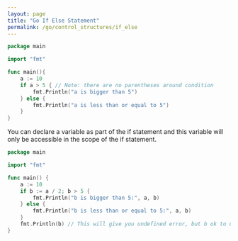 ```yaml
---
layout: page
title: "Go If Else Statement"
permalink: /go/control_structures/if_else
---
```


```go
package main

import "fmt"

func main(){
    a := 10
    if a > 5 { // Note: there are no parentheses around condition
        fmt.Println("a is bigger than 5")
    } else {
        fmt.Println("a is less than or equal to 5")
    }
}
```

You can declare a variable as part of the if statement and this variable will only be accessible in the scope of the if statement.

```go
package main

import "fmt"

func main() {
    a := 10
    if b := a / 2; b > 5 {
        fmt.Println("b is bigger than 5:", a, b)
    } else {
        fmt.Println("b is less than or equal to 5:", a, b)
    }
    fmt.Println(b) // This will give you undefined error, but b ok to use above.
}
```
